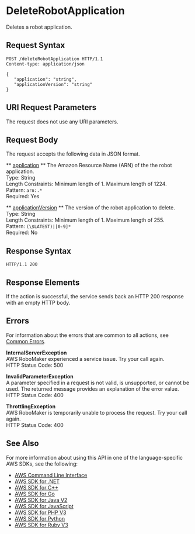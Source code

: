 # DeleteRobotApplication<a name="API_DeleteRobotApplication"></a>

Deletes a robot application\.

## Request Syntax<a name="API_DeleteRobotApplication_RequestSyntax"></a>

```
POST /deleteRobotApplication HTTP/1.1
Content-type: application/json

{
   "application": "string",
   "applicationVersion": "string"
}
```

## URI Request Parameters<a name="API_DeleteRobotApplication_RequestParameters"></a>

The request does not use any URI parameters\.

## Request Body<a name="API_DeleteRobotApplication_RequestBody"></a>

The request accepts the following data in JSON format\.

 ** [application](#API_DeleteRobotApplication_RequestSyntax) **   <a name="robomaker-DeleteRobotApplication-request-application"></a>
The Amazon Resource Name \(ARN\) of the the robot application\.  
Type: String  
Length Constraints: Minimum length of 1\. Maximum length of 1224\.  
Pattern: `arn:.*`   
Required: Yes

 ** [applicationVersion](#API_DeleteRobotApplication_RequestSyntax) **   <a name="robomaker-DeleteRobotApplication-request-applicationVersion"></a>
The version of the robot application to delete\.  
Type: String  
Length Constraints: Minimum length of 1\. Maximum length of 255\.  
Pattern: `(\$LATEST)|[0-9]*`   
Required: No

## Response Syntax<a name="API_DeleteRobotApplication_ResponseSyntax"></a>

```
HTTP/1.1 200
```

## Response Elements<a name="API_DeleteRobotApplication_ResponseElements"></a>

If the action is successful, the service sends back an HTTP 200 response with an empty HTTP body\.

## Errors<a name="API_DeleteRobotApplication_Errors"></a>

For information about the errors that are common to all actions, see [Common Errors](CommonErrors.md)\.

 **InternalServerException**   
AWS RoboMaker experienced a service issue\. Try your call again\.  
HTTP Status Code: 500

 **InvalidParameterException**   
A parameter specified in a request is not valid, is unsupported, or cannot be used\. The returned message provides an explanation of the error value\.  
HTTP Status Code: 400

 **ThrottlingException**   
AWS RoboMaker is temporarily unable to process the request\. Try your call again\.  
HTTP Status Code: 400

## See Also<a name="API_DeleteRobotApplication_SeeAlso"></a>

For more information about using this API in one of the language\-specific AWS SDKs, see the following:
+  [AWS Command Line Interface](https://docs.aws.amazon.com/goto/aws-cli/robomaker-2018-06-29/DeleteRobotApplication) 
+  [AWS SDK for \.NET](https://docs.aws.amazon.com/goto/DotNetSDKV3/robomaker-2018-06-29/DeleteRobotApplication) 
+  [AWS SDK for C\+\+](https://docs.aws.amazon.com/goto/SdkForCpp/robomaker-2018-06-29/DeleteRobotApplication) 
+  [AWS SDK for Go](https://docs.aws.amazon.com/goto/SdkForGoV1/robomaker-2018-06-29/DeleteRobotApplication) 
+  [AWS SDK for Java V2](https://docs.aws.amazon.com/goto/SdkForJavaV2/robomaker-2018-06-29/DeleteRobotApplication) 
+  [AWS SDK for JavaScript](https://docs.aws.amazon.com/goto/AWSJavaScriptSDK/robomaker-2018-06-29/DeleteRobotApplication) 
+  [AWS SDK for PHP V3](https://docs.aws.amazon.com/goto/SdkForPHPV3/robomaker-2018-06-29/DeleteRobotApplication) 
+  [AWS SDK for Python](https://docs.aws.amazon.com/goto/boto3/robomaker-2018-06-29/DeleteRobotApplication) 
+  [AWS SDK for Ruby V3](https://docs.aws.amazon.com/goto/SdkForRubyV3/robomaker-2018-06-29/DeleteRobotApplication) 